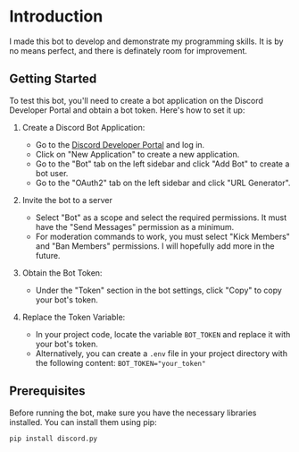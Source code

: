 # Introduction

I made this bot to develop and demonstrate my programming skills. It is by no means perfect, and there is definately room for improvement.

## Getting Started

To test this bot, you'll need to create a bot application on the Discord Developer Portal and obtain a bot token. Here's how to set it up:

1. Create a Discord Bot Application:

   - Go to the [Discord Developer Portal](https://discord.com/developers/applications) and log in.
   - Click on "New Application" to create a new application.
   - Go to the "Bot" tab on the left sidebar and click "Add Bot" to create a bot user.
   - Go to the "OAuth2" tab on the left sidebar and click "URL Generator".

2. Invite the bot to a server

   - Select "Bot" as a scope and select the required permissions. It must have the "Send Messages" permission as a minimum.
   - For moderation commands to work, you must select "Kick Members" and "Ban Members" permissions. I will hopefully add more in the future.

3. Obtain the Bot Token:

   - Under the "Token" section in the bot settings, click "Copy" to copy your bot's token.

4. Replace the Token Variable:
   - In your project code, locate the variable `BOT_TOKEN` and replace it with your bot's token.
   - Alternatively, you can create a `.env` file in your project directory with the following content:
     `BOT_TOKEN="your_token"`

## Prerequisites

Before running the bot, make sure you have the necessary libraries installed. You can install them using pip:

```bash
pip install discord.py
```
